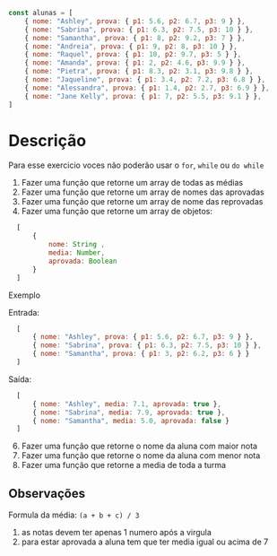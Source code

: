 ```javascript
const alunas = [
    { nome: "Ashley", prova: { p1: 5.6, p2: 6.7, p3: 9 } },
    { nome: "Sabrina", prova: { p1: 6.3, p2: 7.5, p3: 10 } },
    { nome: "Samantha", prova: { p1: 8, p2: 9.2, p3: 7 } },
    { nome: "Andreia", prova: { p1: 9, p2: 8, p3: 10 } },
    { nome: "Raquel", prova: { p1: 10, p2: 9.7, p3: 5 } },
    { nome: "Amanda", prova: { p1: 2, p2: 4.6, p3: 9.9 } },
    { nome: "Pietra", prova: { p1: 8.3, p2: 3.1, p3: 9.8 } },
    { nome: "Jaqueline", prova: { p1: 3.4, p2: 7.2, p3: 6.8 } },
    { nome: "Alessandra", prova: { p1: 1.4, p2: 2.7, p3: 6.9 } },
    { nome: "Jane Kelly", prova: { p1: 7, p2: 5.5, p3: 9.1 } },
]
```

# Descrição
Para esse exercicio voces não poderão usar o `for`, `while` ou `do while`

1) Fazer uma função que retorne um array de todas as médias
2) Fazer uma função que retorne um array de nomes das aprovadas
3) Fazer uma função que retorne um array de nome das reprovadas
4) Fazer uma função que retorne um array de objetos:
```javascript
  [
      { 
          nome: String , 
          media: Number, 
          aprovada: Boolean 
      }
  ] 
```
Exemplo

Entrada:
```javascript
  [
      { nome: "Ashley", prova: { p1: 5.6, p2: 6.7, p3: 9 } },
      { nome: "Sabrina", prova: { p1: 6.3, p2: 7.5, p3: 10 } },
      { nome: "Samantha", prova: { p1: 3, p2: 6.2, p3: 6 } }
  ]
```

Saída:
```javascript
  [
      { nome: "Ashley", media: 7.1, aprovada: true },
      { nome: "Sabrina", media: 7.9, aprovada: true },
      { nome: "Samantha", media: 5.0, aprovada: false }
  ]
```
6) Fazer uma função que retorne o nome da aluna com maior nota
7) Fazer uma função que retorne o nome da aluna com menor nota
8) Fazer uma função que retorne a media de toda a turma

## Observações
Formula da média: `(a + b + c) / 3`

1) as notas devem ter apenas 1 numero após a virgula
2) para estar aprovada a aluna tem que ter media igual ou acima de 7
